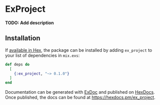 # ExProject

**TODO: Add description**

## Installation

If [available in Hex](https://hex.pm/docs/publish), the package can be installed
by adding `ex_project` to your list of dependencies in `mix.exs`:

```elixir
def deps do
  [
    {:ex_project, "~> 0.1.0"}
  ]
end
```

Documentation can be generated with [ExDoc](https://github.com/elixir-lang/ex_doc)
and published on [HexDocs](https://hexdocs.pm). Once published, the docs can
be found at <https://hexdocs.pm/ex_project>.

